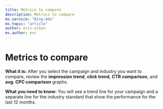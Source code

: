 ```yaml
---
title: Metrics to compare
description: Metrics to compare
ms.service: "Bing-Ads"
ms.topic: "article"
author: eric-urban
ms.author: eur
---
```


# Metrics to compare

**What it is:**  After you select the campaign and industry you want to compare, review the **impression trend**, **click trend**, **CTR comparison**, and **avg. CPC comparison** graphs.

**What you need to know:**  You will see a trend line for your campaign and a separate line for the industry standard that show the performance for the last 12 months.


